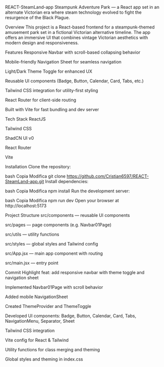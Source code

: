 REACT-SteamLand-app
Steampunk Adventure Park — a React app set in an alternate Victorian era where steam technology evolved to fight the resurgence of the Black Plague.

Overview
This project is a React-based frontend for a steampunk-themed amusement park set in a fictional Victorian alternative timeline. The app offers an immersive UI that combines vintage Victorian aesthetics with modern design and responsiveness.

Features
Responsive Navbar with scroll-based collapsing behavior

Mobile-friendly Navigation Sheet for seamless navigation

Light/Dark Theme Toggle for enhanced UX

Reusable UI components (Badge, Button, Calendar, Card, Tabs, etc.)

Tailwind CSS integration for utility-first styling

React Router for client-side routing

Built with Vite for fast bundling and dev server

Tech Stack
ReactJS

Tailwind CSS

ShadCN UI v0

React Router

Vite

Installation
Clone the repository:

bash
Copia
Modifica
git clone https://github.com/Cristian6597/REACT-SteamLand-app.git
Install dependencies:

bash
Copia
Modifica
npm install
Run the development server:

bash
Copia
Modifica
npm run dev
Open your browser at http://localhost:5173

Project Structure
src/components — reusable UI components

src/pages — page components (e.g. Navbar01Page)

src/utils — utility functions

src/styles — global styles and Tailwind config

src/App.jsx — main app component with routing

src/main.jsx — entry point

Commit Highlight
feat: add responsive navbar with theme toggle and navigation sheet

Implemented Navbar01Page with scroll behavior

Added mobile NavigationSheet

Created ThemeProvider and ThemeToggle

Developed UI components: Badge, Button, Calendar, Card, Tabs, NavigationMenu, Separator, Sheet

Tailwind CSS integration

Vite config for React & Tailwind

Utility functions for class merging and theming

Global styles and theming in index.css
